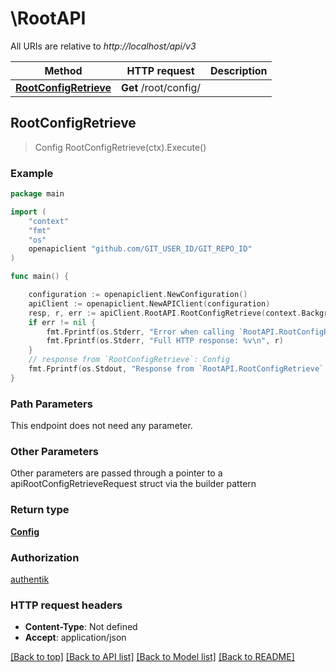 # \RootAPI

All URIs are relative to *http://localhost/api/v3*

Method | HTTP request | Description
------------- | ------------- | -------------
[**RootConfigRetrieve**](RootAPI.md#RootConfigRetrieve) | **Get** /root/config/ | 



## RootConfigRetrieve

> Config RootConfigRetrieve(ctx).Execute()





### Example

```go
package main

import (
	"context"
	"fmt"
	"os"
	openapiclient "github.com/GIT_USER_ID/GIT_REPO_ID"
)

func main() {

	configuration := openapiclient.NewConfiguration()
	apiClient := openapiclient.NewAPIClient(configuration)
	resp, r, err := apiClient.RootAPI.RootConfigRetrieve(context.Background()).Execute()
	if err != nil {
		fmt.Fprintf(os.Stderr, "Error when calling `RootAPI.RootConfigRetrieve``: %v\n", err)
		fmt.Fprintf(os.Stderr, "Full HTTP response: %v\n", r)
	}
	// response from `RootConfigRetrieve`: Config
	fmt.Fprintf(os.Stdout, "Response from `RootAPI.RootConfigRetrieve`: %v\n", resp)
}
```

### Path Parameters

This endpoint does not need any parameter.

### Other Parameters

Other parameters are passed through a pointer to a apiRootConfigRetrieveRequest struct via the builder pattern


### Return type

[**Config**](Config.md)

### Authorization

[authentik](../README.md#authentik)

### HTTP request headers

- **Content-Type**: Not defined
- **Accept**: application/json

[[Back to top]](#) [[Back to API list]](../README.md#documentation-for-api-endpoints)
[[Back to Model list]](../README.md#documentation-for-models)
[[Back to README]](../README.md)


